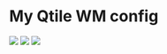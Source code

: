 # My Qtile WM config

<img src="https://user-images.githubusercontent.com/9489149/33507162-636c4896-d71d-11e7-8b48-5eab2cb45fbd.png"/>
<img src="https://user-images.githubusercontent.com/9489149/64248532-df035d00-cf00-11e9-900f-76d8d9062cb9.png"/>
<img src="https://i.imgur.com/QtuKozt.jpg"/>
